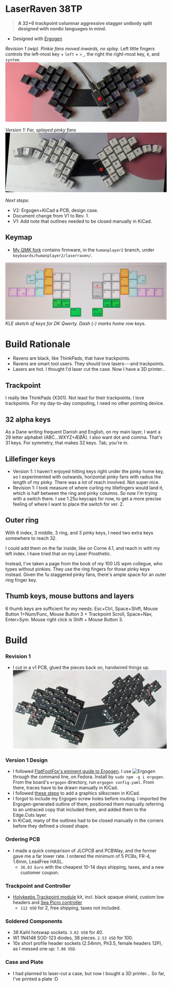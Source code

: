 # LaserRaven 38TP

> **A 32+6 trackpoint columnar aggressive stagger unibody split designed with nordic languages in mind.**

- Designed with [Ergogen](https://github.com/ergogen/ergogen)


*Revision 1 (wip). Pinkie fans moved inwards, no splay.*
Left little fingers controls the left-most key + `left` + `>_`, the right the right-most key, `0`, and `system`.
![](images/rev1_keycaps.jpg)

*Version 1: Far, splayed pinky fans*
![](images/v1_keycaps.jpg)

*Next steps:*
- V2: Ergogen+KiCad a PCB, design case.
- Document change from V1 to Rev. 1.
- V1: Add note that outlines needed to be closed manually in KiCad.

## Keymap
- [My QMK fork](https://github.com/humanplayer2/qmk_firmware) contains firmware, in the `humanplayer2` branch, under `keyboards/humanplayer2/laserraven/`.

![](images/v1_kle_qwerty.jpg)
*KLE sketch of keys for DK Qwerty. Dash (-) marks home row keys.*

# Build Rationale

- Ravens are black, like ThinkPads, that have trackpoints.
- Ravens are smart tool users. They should love lasers---and trackpoints.
- Lasers are hot. I thought I'd laser cut the case. Now I have a 3D printer...

## Trackpoint
I really like ThinkPads (X301). Not least for their trackpoints. I love trackpoints. For my day-to-day computing, I need no other pointing device.

## 32 alpha keys
As a Dane writing frequent Danish and English, on my main layer, I want a 29 letter alphabet (ABC...WXYZ+ÆØÅ). I also want dot and comma. That's 31 keys. For symmetry, that makes 32 keys. Tab, you're in.

## Lillefinger keys
- Version 1: I haven't enjoyed hitting keys right under the pinky home key, so I experimented with outwards, horizontal pinky fans with radius the length of my pinky. There was a lot of reach involved. Not super nice.
- Revision 1: I took measure of where curling my lillefingers would land it, which is half between the ring and pinky columns. So now I'm trying with a switch there. I use 1.25u keycaps for now, to get a more precise feeling of where I want to place the switch for ver. 2.

## Outer ring
With 6 index, 3 middle, 3 ring, and 3 pinky keys, I need two extra keys somewhere to reach 32.

I could add them on the far inside, like on Corne 4.1, and reach in with my left index. I have tried that on my Laser Prosthetic.

Instead, I've taken a page from the book of my 100 US wpm collegue, who types without pinkies. They use the ring fingers for those pinky keys instead. Given the 1u staggered pinky fans, there's ample space for an outer ring finger key.

## Thumb keys, mouse buttons and layers
6 thumb keys are sufficient for my needs: Esc+Ctrl, Space+Shift, Mouse Button 1+Num/Func, Mouse Button 3 + Trackpoint Scroll, Space+Nav, Enter+Sym. Mouse right click is Shift + Mouse Button 3.


# Build

### Revision 1
- I cut in a v1 PCB, glued the pieces back on, handwired things up.
![](images/rev1_pcb_hack.jpg)

### Version 1 Design
- I followed [FlatFootFox's eminent guide to Ergogen](https://flatfootfox.com/ergogen-part1-units-points/). I use ![Ergogen](https://github.com/ergogen/ergogen) through the command line, on Fedora. Install by `sudo npm -g i ergogen`. From the board's `ergogen` directory, run `ergogen config.yaml`. From there, traces have to be drawn manually in KiCad.
- I followed [these steps](https://forum.kicad.info/t/how-to-add-fancy-graphics-to-your-pcb-tutorial/36138) to add a graphics silkscreen in KiCad.
- I forgot to include my Ergogen screw holes before routing. I imported the Ergogen-generated outline of them, positioned them manually referring to an untraced copy that included them, and added them to the Edge.Cuts layer.
- In KiCad, many of the outlines had to be closed manually in the corners before they defined a closed shape.

### Ordering PCB
- I made a quick comparison of JLCPCB and PCBWay, and the former gave me a far lower rate. I ordered the minimum of 5 PCBs, FR-4, 1.6mm, LeadFree HASL.
    - `36.83 Euro`  with the cheapest 10-14 days shipping, taxes, and a new customer coupon.

### Trackpoint and Controller
- [Holykeebs Trackpoint module](https://docs.holykeebs.com/guides/trackpoint-module/) kit, incl. black opaque shield, custom low headers and [Sea Picro controller](https://joshajohnson.com/sea-picro/)
    - `112 USD` for 2, free shipping, taxes not included.

### Soldered Components
- 38 Kaihl hotswap sockets. `3.62 USD` for 40.
- W1 1N4148 SOD-123 diodes, 38 pieces. `2.53 USD` for 100.
- 10x short profile header sockets (2.54mm, Ph3.5, female headers 12P), as I messed one up: `7.86 USD`.

### Case and Plate
- I had planned to laser-cut a case, but now I bought a 3D printer... So far, I've printed a plate :D